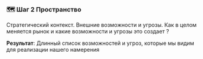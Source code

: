 ### 🗺️ Шаг 2 Пространство

Стратегический контекст. Внешние возможности и угрозы. Как в целом меняется рынок и какие возможности и угрозы это создает ? 

**Результат**: Длинный список возможностей и угроз, которые  мы видим для реализации нашего намерения
